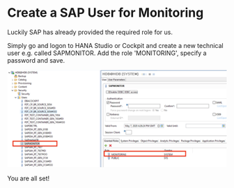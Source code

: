 # Create a SAP User for Monitoring

Luckily SAP has already provided the required role for us.

Simply go and logon to HANA Studio or Cockpit and create a new technical user e.g. called SAPMONITOR.
Add the role 'MONITORING', specify a password and save.

![CWAlarm](../assets/user.png)

You are all set!